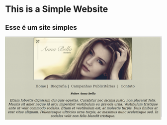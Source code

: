 # This is a Simple Website 
##  Esse é um site simples
![imagem](https://github.com/marcosx3/SiteSimplista/blob/master/imagens/print.png)

